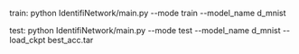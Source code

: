 train:
python IdentifiNetwork/main.py --mode train --model_name d_mnist

test:
python IdentifiNetwork/main.py --mode test --model_name d_mnist --load_ckpt best_acc.tar
